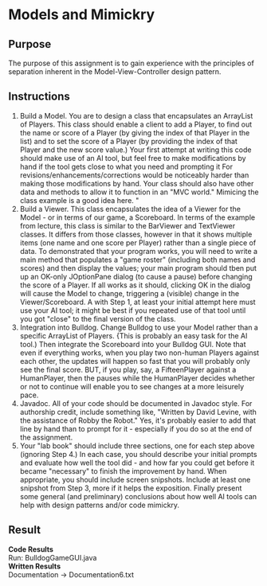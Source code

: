 # Models and Mimickry

## Purpose 
The purpose of this assignment is to gain experience with the principles of separation inherent in the Model-View-Controller design pattern. 

## Instructions 
1. Build a Model. You are to design a class that encapsulates an ArrayList of Players. This class should enable a client to add a Player, to find out the name or score of a Player (by giving the index of that Player in the list) and to set the score of a Player (by providing the index of that Player and the new score value.) Your first attempt at writing this code should make use of an AI tool, but feel free to make modifications by hand if the tool gets close to what you need and prompting it For revisions/enhancements/corrections would be noticeably harder than making those modifications by hand. Your class should also have other data and methods to allow it to function in an "MVC world." Mimicing the class example is a good idea here. "
2. Build a Viewer. This class encapsulates the idea of a Viewer for the Model - or in terms of our game, a Scoreboard. In terms of the example from lecture, this class is similar to the BarViewer and TextViewer classes. It differs from those classes, however in that it shows multiple items (one name and one score per Player) rather than a single piece of data. To demonstrated that your program works, you will need to write a main method that populates a "game roster" (including both names and scores) and then display the values; your main program should tben put up an OK-only JOptionPane dialog (to cause a pause) before changing the score of a Player. If all works as it should, clicking OK in the dialog will cause the Model to change, triggering a (visible) change in the Viewer/Scoreboard. A with Step 1, at least your initial attempt here must use your AI tool; it might be best if you repeated use of that tool until you got "close" to the final version of the class.
3. Integration into Bulldog. Change Bulldog to use your Model rather than a specific ArrayList of Players. {This is probably an easy task for the AI tool.) Then integrate the Scoreboard into your Bulldog GUI. Note that even if everything works, when you play two non-human Players against each other, the updates will happen so fast that you will probably only see the final score. BUT, if you play, say, a FifteenPlayer against a HumanPlayer, then the pauses while the HumanPlayer decides whether or not to continue will enable you to see changes at a more leisurely pace.
4. Javadoc. All of your code should be documented in Javadoc style. For authorship credit, include something like, "Written by David Levine, with the assistance of Robby the Robot." Yes, it's probably easier to add that line by hand than to prompt for it - especially if you do so at the end of the assignment.
5. Your "lab book" should include three sections, one for each step above (ignoring Step 4.) In each case, you should describe your initial prompts and evaluate how well the tool did - and how far you could get before it became "necessary" to finish the improvement by hand. When appropriate, you should include screen snipshots. Include at least one snipshot from Step 3, more if it helps the exposition. Finally present some general (and preliminary) conclusions about how well AI tools can help with design patterns and/or code mimickry.



## Result
**Code Results**  
Run: BulldogGameGUI.java  
**Written Results**  
Documentation -> Documentation6.txt 







